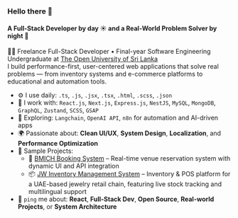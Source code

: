 ### Hello there 👋

#### A Full-Stack Developer by day ☀ and a Real-World Problem Solver by night 🌙

👨‍💻 Freelance Full-Stack Developer • Final-year Software Engineering Undergraduate at [The Open University of Sri Lanka](https://www.ou.ac.lk)  
I build performance-first, user-centered web applications that solve real problems — from inventory systems and e-commerce platforms to educational and automation tools.

- ⚙️ I use daily: `.ts`, `.js`, `.jsx`, `.tsx`, `.html`, `.scss`, `.json`
- 🧠 I work with: `React.js`, `Next.js`, `Express.js`, `NestJS`, `MySQL`, `MongoDB`, `GraphQL`, `Zustand`, `SCSS`, `GSAP`
- 🤖 Exploring: `Langchain`, `OpenAI API`, `n8n` for automation and AI-driven apps
- 🌍 Passionate about: **Clean UI/UX**, **System Design**, **Localization**, and **Performance Optimization**
- 🚀 Sample Projects:
  - 🎯 [BMICH Booking System](https://booking.bmich.com) – Real-time venue reservation system with dynamic UI and API integration
  - 📦 [JW Inventory Management System](https://drive.google.com/file/d/1YQtuYcgmTxI0Ttm39sz2sVZ7SuFwrfI0/view) – Inventory & POS platform for a UAE-based jewelry retail chain, featuring live stock tracking and multilingual support
- 💬 `ping` me about: **React**, **Full-Stack Dev**, **Open Source**, **Real-world Projects**, or **System Architecture**
